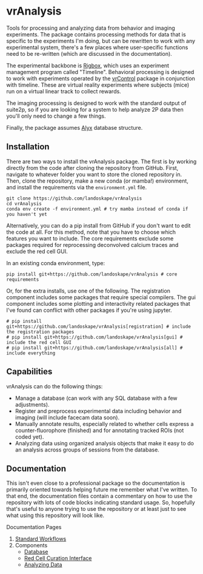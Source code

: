 # vrAnalysis

Tools for processing and analyzing data from behavior and imaging experiments.
The package contains processing methods for data that is specific to the 
experiments I'm doing, but can be rewritten to work with any experimental 
system, there's a few places where user-specific functions need to be 
re-written (which are discussed in the documentation). 

The experimental backbone is [Rigbox](https://github.com/cortex-lab/Rigbox), 
which uses an experiment management program called "Timeline". Behavioral
processing is designed to work with experiments operated by the
[vrControl](https://github.com/landoskape/vrControl) package in conjunction
with timeline. These are virtual reality experiments where subjects (mice) run
on a virtual linear track to collect rewards. 

The imaging processing is designed to work with the standard output of 
suite2p, so if you are looking for a system to help analyze 2P data then 
you'll only need to change a few things. 

Finally, the package assumes [Alyx](https://github.com/cortex-lab/alyx) 
database structure. 

## Installation
There are two ways to install the vrAnalysis package. The first is by working
directly from the code after cloning the repository from GitHub. First, 
navigate to whatever folder you want to store the cloned repository in. Then, 
clone the repository, make a new conda (or mamba!) environment, and install 
the requirements via the `environment.yml` file.
```
git clone https://github.com/landoskape/vrAnalysis
cd vrAnalysis
conda env create -f environment.yml # try mamba instead of conda if you haven't yet
```

Alternatively, you can do a pip install from GitHub if you don't want to edit 
the code at all. For this method, note that you have to choose which features
you want to include. The core requirements exclude some packages required for 
reprocessing deconvolved calcium traces and exclude the red cell GUI.

In an existing conda environment, type:
```
pip install git+https://github.com/landoskape/vrAnalysis # core requirements
```

Or, for the extra installs, use one of the following. The registration 
component includes some packages that require special compilers. The gui
component includes some plotting and interactivity related packages that I've
found can conflict with other packages if you're using jupyter. 
```
# pip install git+https://github.com/landoskape/vrAnalysis[registration] # include the registration packages
# pip install git+https://github.com/landoskape/vrAnalysis[gui] # include the red cell GUI
# pip install git+https://github.com/landoskape/vrAnalysis[all] # include everything
```

## Capabilities
vrAnalysis can do the following things: 
- Manage a database (can work with any SQL database with a few adjustments). 
- Register and preprocess experimental data including behavior and imaging
  (will include facecam data soon).  
- Manually annotate results, especially related to whether cells express
  a counter-fluorophore (finished) and for annotating tracked ROIs (not coded
  yet). 
- Analyzing data using organized analysis objects that make it easy to do an
  analysis across groups of sessions from the database.
  
## Documentation
This isn't even close to a professional package so the documentation is 
primarily oriented towards helping future me remember what I've written. To
that end, the documentation files contain a commentary on how to use the 
repository with lots of code blocks indicating standard usage. So, hopefully
that's useful to anyone trying to use the repository or at least just to see
what using this repository will look like.

Documentation Pages
1. [Standard Workflows](docs/workflows.md)
2. Components
   - [Database](docs/database.md)
   - [Red Cell Curation Interface](docs/redCellGUI.md)
   - [Analyzing Data](docs/analysis.md)
